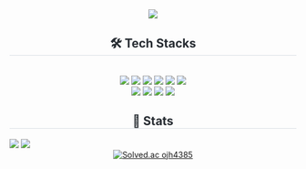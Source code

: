 

<div align="center">
    <img src="https://capsule-render.vercel.app/api?type=wave&color=0:a2d5e2,100:eeeef2&height=120&text=JeongHoon%20GitHub&animation=&fontColor=000000&fontSize=70" />
</div>

<div align="center">
    <h2 style="border-bottom: 1px solid #d8dee4; color: #282d33;"> 🛠️ Tech Stacks </h2><br>
    <div style="margin: 0 auto; text-align: center;">
        <img src="https://img.shields.io/badge/Spring-6DB33F?style=for-the-badge&logo=Spring&logoColor=white">
        <img src="https://img.shields.io/badge/Spring%20Boot-6DB33F?style=for-the-badge&logo=Spring%20Boot&logoColor=white">
        <img src="https://img.shields.io/badge/Java-007396?style=for-the-badge&logo=Java&logoColor=white">
        <img src="https://img.shields.io/badge/Redis-d82c20?style=for-the-badge&logo=redis&logoColor=white">
        <img src="https://img.shields.io/badge/MySQL-4479A1?style=for-the-badge&logo=MySQL&logoColor=white">
        <img src="https://img.shields.io/badge/MariaDB-003545?style=for-the-badge&logo=MariaDB&logoColor=white"><br/>
        <img src="https://img.shields.io/badge/Docker-2496ED?style=for-the-badge&logo=Docker&logoColor=white">
        <img src="https://img.shields.io/badge/Git-F05032?style=for-the-badge&logo=Git&logoColor=white">
        <img src="https://img.shields.io/badge/Github-181717?style=for-the-badge&logo=Github&logoColor=white">
        <img src="https://img.shields.io/badge/Slack-4A154B?style=for-the-badge&logo=Slack&logoColor=white">
    </div>
</div>



<div align="center">
    <h2 style="border-bottom: 1px solid #d8dee4; color: #282d33;"> 🏅 Stats </h2> <div style="text-align: left;"> <img src="https://github-readme-stats.vercel.app/api?username=5jeong&bg_color=60,a2d5e2,eeeef2&title_color=000000&text_color=000000"
         /> <img src="https://github-readme-stats.vercel.app/api/top-langs/?username=5jeong&layout=compact&bg_color=60,a2d5e2,eeeef2&title_color=000000&text_color=000000"
           /> </div> 
</div>

<div align="center">
    <!-- Solved.ac Badge -->
    <a href="https://solved.ac/ojh4385">
        <img src="http://mazassumnida.wtf/api/generate_badge?boj=ojh4385" alt="Solved.ac ojh4385"/>
    </a>
</div>
